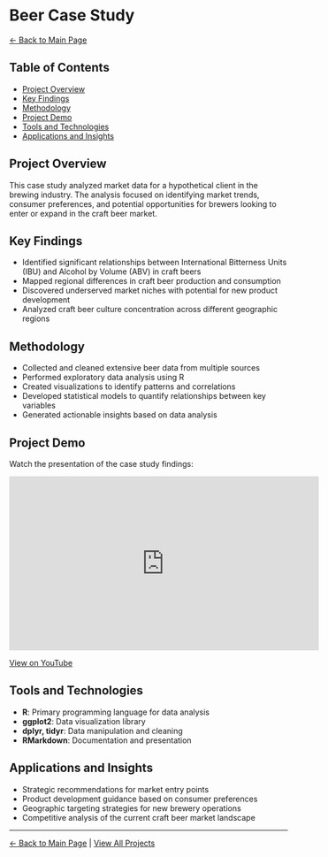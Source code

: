 # Beer Case Study

[← Back to Main Page](https://cdcastr0.github.io)

## Table of Contents
- [Project Overview](#project-overview)
- [Key Findings](#key-findings)
- [Methodology](#methodology)
- [Project Demo](#project-demo)
- [Tools and Technologies](#tools-and-technologies)
- [Applications and Insights](#applications-and-insights)

## Project Overview
This case study analyzed market data for a hypothetical client in the brewing industry. The analysis focused on identifying market trends, consumer preferences, and potential opportunities for brewers looking to enter or expand in the craft beer market.

## Key Findings
- Identified significant relationships between International Bitterness Units (IBU) and Alcohol by Volume (ABV) in craft beers
- Mapped regional differences in craft beer production and consumption
- Discovered underserved market niches with potential for new product development
- Analyzed craft beer culture concentration across different geographic regions

## Methodology
- Collected and cleaned extensive beer data from multiple sources
- Performed exploratory data analysis using R
- Created visualizations to identify patterns and correlations
- Developed statistical models to quantify relationships between key variables
- Generated actionable insights based on data analysis

## Project Demo
Watch the presentation of the case study findings:
<iframe width="560" height="315" src="https://www.youtube.com/embed/M1ZI4eY9dM0" title="YouTube video player" frameborder="0" allow="accelerometer; autoplay; clipboard-write; encrypted-media; gyroscope; picture-in-picture" allowfullscreen></iframe>

[View on YouTube](https://youtu.be/M1ZI4eY9dM0)

## Tools and Technologies
- **R**: Primary programming language for data analysis
- **ggplot2**: Data visualization library
- **dplyr, tidyr**: Data manipulation and cleaning
- **RMarkdown**: Documentation and presentation

## Applications and Insights
- Strategic recommendations for market entry points
- Product development guidance based on consumer preferences
- Geographic targeting strategies for new brewery operations
- Competitive analysis of the current craft beer market landscape

---
[← Back to Main Page](https://cdcastr0.github.io) | [View All Projects](https://cdcastr0.github.io#projects) 